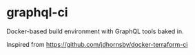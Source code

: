 # graphql-ci

Docker-based build environment with GraphQL tools baked in.

Inspired from https://github.com/jdhornsby/docker-terraform-ci



